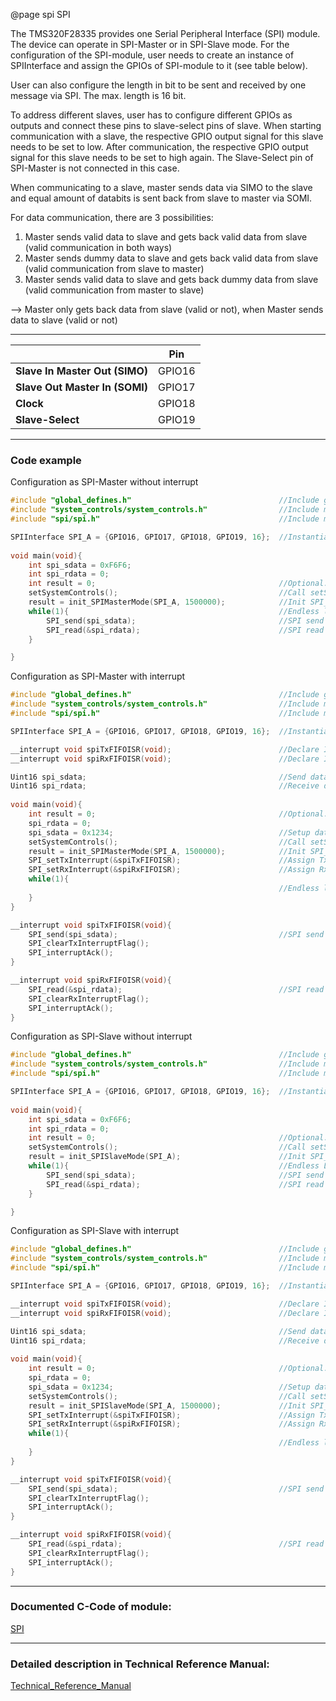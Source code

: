 @page spi SPI

The TMS320F28335 provides one Serial Peripheral Interface (SPI) module. The device can operate in SPI-Master or in SPI-Slave mode. For the configuration of the SPI-module, user needs to create an instance of SPIInterface and assign the GPIOs of SPI-module to it (see table below). 

User can also configure the length in bit to be sent and received by one message via SPI. The max. length is 16 bit.

To address different slaves, user has to configure different GPIOs as outputs and connect these pins to slave-select pins of slave. When starting communication with a slave, the respective GPIO output signal for this slave needs to be set to low. After communication, the respective GPIO output signal for this slave needs to be set to high again. The Slave-Select pin of SPI-Master is not connected  in this case.

When communicating to a slave, master sends data via SIMO to the slave and equal amount of databits is sent back from slave to master via SOMI. 

For data communication, there are 3 possibilities:

1) Master sends valid data to slave and gets back valid data from slave (valid communication in both ways)  
2) Master sends dummy data to slave and gets back valid data from slave (valid communication from slave to master)  
3) Master sends valid data to slave and gets back dummy data from slave (valid communication from master to slave)

--> Master only gets back data from slave (valid or not), when Master sends data to slave (valid or not)

---

|                                | Pin    |
| ------------------------------ | ------ |
| **Slave In Master Out (SIMO)** | GPIO16 |
| **Slave Out Master In (SOMI)** | GPIO17 |
| **Clock**                      | GPIO18 |
| **Slave-Select**               | GPIO19 |



---

### Code example

Configuration as SPI-Master without interrupt

```c
#include "global_defines.h"                     			//Include global_defines.h
#include "system_controls/system_controls.h"				//Include module of system controls
#include "spi/spi.h"                   		   				//Include module of SPI

SPIInterface SPI_A = {GPIO16, GPIO17, GPIO18, GPIO19, 16};	//Instantiate SPIInterface and assign GPIO16, GPIO17, GPIO18 and GPIO19 to SPI_A with a wordlength of 16 Bit
	
void main(void){
    int spi_sdata = 0xF6F6;
    int spi_rdata = 0;
    int result = 0;                            				//Optional: can be used to check return values of functions
    setSystemControls();									//Call setSystemControls() function
    result = init_SPIMasterMode(SPI_A, 1500000); 			//Init SPI_A with a baudrate of 1,5 MHz. Return result of operation
    while(1){												//Endless loop
        SPI_send(spi_sdata);								//SPI send data to TX-FIFO
    	SPI_read(&spi_rdata);								//SPI read data from RX-FIFO
    }

}
```

Configuration as SPI-Master with interrupt

```c
#include "global_defines.h"                     			//Include global_defines.h
#include "system_controls/system_controls.h"				//Include module of system controls
#include "spi/spi.h"                   		   				//Include module of SPI

SPIInterface SPI_A = {GPIO16, GPIO17, GPIO18, GPIO19, 16};	//Instantiate SPIInterface and assign GPIO16, GPIO17, GPIO18 and GPIO19 to SPI_A with a wordlength of 16 Bit

__interrupt void spiTxFIFOISR(void);						//Declare ISR for Tx
__interrupt void spiRxFIFOISR(void);						//Declare ISR for Rx

Uint16 spi_sdata;    										//Send data 
Uint16 spi_rdata;     										//Receive data 
	
void main(void){
    int result = 0;                            				//Optional: can be used to check return values of functions
    spi_rdata = 0;
    spi_sdata = 0x1234;										//Setup data for slave
    setSystemControls();									//Call setSystemControls() function
    result = init_SPIMasterMode(SPI_A, 1500000); 			//Init SPI_A with a baudrate of 1,5 MHz. Return result of operation
    SPI_setTxInterrupt(&spiTxFIFOISR);						//Assign Tx-ISR to SPI-module. Tx-ISR will be called when Tx-FIFO is empty. No return value
    SPI_setRxInterrupt(&spiRxFIFOISR);						//Assign Rx-ISR to SPI-module. Rx-ISR will be called when there are one or more words (word = 16 Bit) in Rx-FIFO. No return value
    while(1){
        													//Endless loop
    }
}

__interrupt void spiTxFIFOISR(void){
	SPI_send(spi_sdata);									//SPI send data to TX-FIFO - data will be sent to slave
	SPI_clearTxInterruptFlag();
	SPI_interruptAck();
}

__interrupt void spiRxFIFOISR(void){
	SPI_read(&spi_rdata);									//SPI read data from RX-FIFO
	SPI_clearRxInterruptFlag();
	SPI_interruptAck();
}
```



Configuration as SPI-Slave without interrupt

```c
#include "global_defines.h"                     			//Include global_defines.h
#include "system_controls/system_controls.h"				//Include module of system controls
#include "spi/spi.h"                   		   				//Include module of SPI

SPIInterface SPI_A = {GPIO16, GPIO17, GPIO18, GPIO19, 16};	//Instantiate SPIInterface and assign GPIO16, GPIO17, GPIO18 and GPIO19 to SPI_A with a wordlength of 16 Bit
	
void main(void){
    int spi_sdata = 0xF6F6;
    int spi_rdata = 0;
    int result = 0;                            				//Optional: can be used to check return values of functions
    setSystemControls();									//Call setSystemControls() function
    result = init_SPISlaveMode(SPI_A); 						//Init SPI_A. Return result of operation
    while(1){												//Endless Loop
        SPI_send(spi_sdata);								//SPI send data to TX-FIFO. Data will only be shifted out when master sends data to slave
    	SPI_read(&spi_rdata);								//SPI read data from RX-FIFO
    }

}
```

Configuration as SPI-Slave with interrupt

```c
#include "global_defines.h"                     			//Include global_defines.h
#include "system_controls/system_controls.h"				//Include module of system controls
#include "spi/spi.h"                   		   				//Include module of SPI

SPIInterface SPI_A = {GPIO16, GPIO17, GPIO18, GPIO19, 16};	//Instantiate SPIInterface and assign GPIO16, GPIO17, GPIO18 and GPIO19 to SPI_A with a wordlength of 16 Bit

__interrupt void spiTxFIFOISR(void);						//Declare ISR for Tx
__interrupt void spiRxFIFOISR(void);						//Declare ISR for Rx

Uint16 spi_sdata;    										//Send data 
Uint16 spi_rdata;     										//Receive data 
	
void main(void){
    int result = 0;                            				//Optional: can be used to check return values of functions
    spi_rdata = 0;
    spi_sdata = 0x1234;										//Setup data for slave
    setSystemControls();									//Call setSystemControls() function
    result = init_SPISlaveMode(SPI_A, 1500000); 			//Init SPI_A with a baudrate of 1,5 MHz. Return result of operation
    SPI_setTxInterrupt(&spiTxFIFOISR);						//Assign Tx-ISR to SPI-module. Tx-ISR will be called when Tx-FIFO is empty. No return value
    SPI_setRxInterrupt(&spiRxFIFOISR);						//Assign Rx-ISR to SPI-module. Rx-ISR will be called when there are one or more words (word = 16 Bit) in Rx-FIFO. No return value
    while(1){
        													//Endless loop
    }
}

__interrupt void spiTxFIFOISR(void){
	SPI_send(spi_sdata);									//SPI send data to TX-FIFO - data will only be shifted out when master sends data
	SPI_clearTxInterruptFlag();
	SPI_interruptAck();
}

__interrupt void spiRxFIFOISR(void){
	SPI_read(&spi_rdata);									//SPI read data from RX-FIFO
	SPI_clearRxInterruptFlag();
	SPI_interruptAck();
}
```



---



### Documented C-Code of module:

<a href="dir_74e3a7ad2c0344d5e2e438cbd6b4ae4f.html">SPI</a>

---




### Detailed description in Technical Reference Manual:

<a href="../doc_documents/Technical_Reference_Manual.pdf#page=548" target="_blank">Technical_Reference_Manual</a>